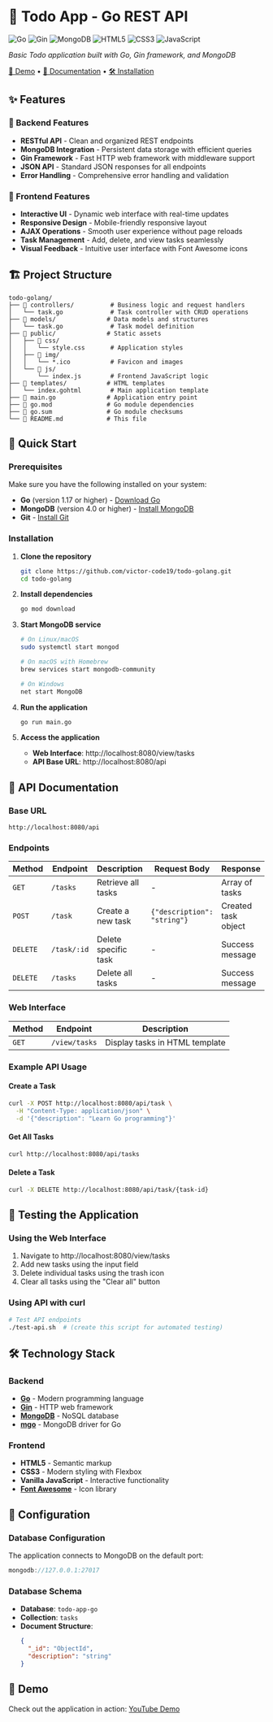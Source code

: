 
# 📝 Todo App - Go REST API

![Go](https://img.shields.io/badge/Go-1.17+-00ADD8?style=for-the-badge&logo=go&logoColor=white)
![Gin](https://img.shields.io/badge/Gin-Framework-00ADD8?style=for-the-badge&logo=go&logoColor=white)
![MongoDB](https://img.shields.io/badge/MongoDB-4EA94B?style=for-the-badge&logo=mongodb&logoColor=white)
![HTML5](https://img.shields.io/badge/HTML5-E34F26?style=for-the-badge&logo=html5&logoColor=white)
![CSS3](https://img.shields.io/badge/CSS3-1572B6?style=for-the-badge&logo=css3&logoColor=white)
![JavaScript](https://img.shields.io/badge/JavaScript-F7DF1E?style=for-the-badge&logo=javascript&logoColor=black)

*Basic Todo application built with Go, Gin framework, and MongoDB*

[🚀 Demo](https://youtu.be/8Tl3OFXLrAo) • [📖 Documentation](#api-documentation) • [🛠️ Installation](#installation)

## ✨ Features

### 🔧 Backend Features
- **RESTful API** - Clean and organized REST endpoints
- **MongoDB Integration** - Persistent data storage with efficient queries
- **Gin Framework** - Fast HTTP web framework with middleware support
- **JSON API** - Standard JSON responses for all endpoints
- **Error Handling** - Comprehensive error handling and validation

### 🎨 Frontend Features
- **Interactive UI** - Dynamic web interface with real-time updates
- **Responsive Design** - Mobile-friendly responsive layout
- **AJAX Operations** - Smooth user experience without page reloads
- **Task Management** - Add, delete, and view tasks seamlessly
- **Visual Feedback** - Intuitive user interface with Font Awesome icons

## 🏗️ Project Structure

```
todo-golang/
├── 📁 controllers/          # Business logic and request handlers
│   └── task.go             # Task controller with CRUD operations
├── 📁 models/              # Data models and structures
│   └── task.go             # Task model definition
├── 📁 public/              # Static assets
│   ├── 📁 css/
│   │   └── style.css       # Application styles
│   ├── 📁 img/
│   │   └── *.ico           # Favicon and images
│   └── 📁 js/
│       └── index.js        # Frontend JavaScript logic
├── 📁 templates/           # HTML templates
│   └── index.gohtml        # Main application template
├── 📄 main.go              # Application entry point
├── 📄 go.mod               # Go module dependencies
├── 📄 go.sum               # Go module checksums
└── 📄 README.md            # This file
```

## 🚀 Quick Start

### Prerequisites

Make sure you have the following installed on your system:

- **Go** (version 1.17 or higher) - [Download Go](https://golang.org/dl/)
- **MongoDB** (version 4.0 or higher) - [Install MongoDB](https://docs.mongodb.com/manual/installation/)
- **Git** - [Install Git](https://git-scm.com/downloads)

### Installation

1. **Clone the repository**
   ```bash
   git clone https://github.com/victor-code19/todo-golang.git
   cd todo-golang
   ```

2. **Install dependencies**
   ```bash
   go mod download
   ```

3. **Start MongoDB service**
   ```bash
   # On Linux/macOS
   sudo systemctl start mongod
   
   # On macOS with Homebrew
   brew services start mongodb-community
   
   # On Windows
   net start MongoDB
   ```

4. **Run the application**
   ```bash
   go run main.go
   ```

5. **Access the application**
   - **Web Interface**: http://localhost:8080/view/tasks
   - **API Base URL**: http://localhost:8080/api

## 📖 API Documentation

### Base URL
```
http://localhost:8080/api
```

### Endpoints

| Method | Endpoint | Description | Request Body | Response |
|--------|----------|-------------|--------------|----------|
| `GET` | `/tasks` | Retrieve all tasks | - | Array of tasks |
| `POST` | `/task` | Create a new task | `{"description": "string"}` | Created task object |
| `DELETE` | `/task/:id` | Delete specific task | - | Success message |
| `DELETE` | `/tasks` | Delete all tasks | - | Success message |

### Web Interface

| Method | Endpoint | Description |
|--------|----------|-------------|
| `GET` | `/view/tasks` | Display tasks in HTML template |

### Example API Usage

#### Create a Task
```bash
curl -X POST http://localhost:8080/api/task \
  -H "Content-Type: application/json" \
  -d '{"description": "Learn Go programming"}'
```

#### Get All Tasks
```bash
curl http://localhost:8080/api/tasks
```

#### Delete a Task
```bash
curl -X DELETE http://localhost:8080/api/task/{task-id}
```

## 🧪 Testing the Application

### Using the Web Interface
1. Navigate to http://localhost:8080/view/tasks
2. Add new tasks using the input field
3. Delete individual tasks using the trash icon
4. Clear all tasks using the "Clear all" button

### Using API with curl
```bash
# Test API endpoints
./test-api.sh  # (create this script for automated testing)
```

## 🛠️ Technology Stack

### Backend
- **[Go](https://golang.org/)** - Modern programming language
- **[Gin](https://gin-gonic.com/)** - HTTP web framework
- **[MongoDB](https://www.mongodb.com/)** - NoSQL database
- **[mgo](https://github.com/go-mgo/mgo)** - MongoDB driver for Go

### Frontend
- **HTML5** - Semantic markup
- **CSS3** - Modern styling with Flexbox
- **Vanilla JavaScript** - Interactive functionality
- **[Font Awesome](https://fontawesome.com/)** - Icon library

## 🔧 Configuration

### Database Configuration
The application connects to MongoDB on the default port:
```go
mongodb://127.0.0.1:27017
```

### Database Schema
- **Database**: `todo-app-go`
- **Collection**: `tasks`
- **Document Structure**:
  ```json
  {
    "_id": "ObjectId",
    "description": "string"
  }
  ```

## 🎥 Demo

Check out the application in action: [YouTube Demo](https://youtu.be/8Tl3OFXLrAo)
